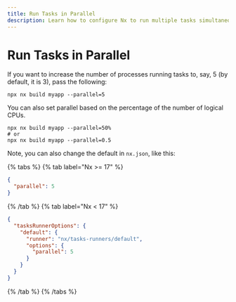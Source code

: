```yaml
---
title: Run Tasks in Parallel
description: Learn how to configure Nx to run multiple tasks simultaneously by adjusting the parallel option in the command line or nx.json configuration.
---
```


# Run Tasks in Parallel

If you want to increase the number of processes running tasks to, say, 5 (by default, it is 3), pass the following:

```shell
npx nx build myapp --parallel=5
```

You can also set parallel based on the percentage of the number of logical CPUs.

```shell
npx nx build myapp --parallel=50%
# or
npx nx build myapp --parallel=0.5
```

Note, you can also change the default in `nx.json`, like this:

{% tabs %}
{% tab label="Nx >= 17" %}

```json {% fileName="nx.json"%}
{
  "parallel": 5
}
```

{% /tab %}
{% tab label="Nx < 17" %}

```json {% fileName="nx.json"%}
{
  "tasksRunnerOptions": {
    "default": {
      "runner": "nx/tasks-runners/default",
      "options": {
        "parallel": 5
      }
    }
  }
}
```

{% /tab %}
{% /tabs %}
